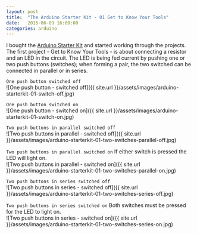 ```yaml
---
layout: post
title:  "The Arduino Starter Kit - 01 Get to Know Your Tools"
date:   2015-06-09 16:00:00
categories: arduino
---
```

I bought the [Arduino Starter Kit](http://www.arduino.cc/en/Main/ArduinoStarterKit) and started working through the projects. The first project - Get to Know Your Tools - is about connecting a resistor and an LED in the circuit. The LED is being fed current by pushing one or two push buttons (switches); when forming a pair, the two switched can be connected in parallel or in series.

`One push button switched off`  
![One push button - switched off]({{ site.url }}/assets/images/arduino-starterkit-01-switch-off.jpg)

`One push button switched on`  
![One push button - switched on]({{ site.url }}/assets/images/arduino-starterkit-01-switch-on.jpg)

`Two push buttons in parallel switched off`  
![Two push buttons in parallel - switched off]({{ site.url }}/assets/images/arduino-starterkit-01-two-switches-parallel-off.jpg)

`Two push buttons in parallel switched on` If either switch is pressed the LED will light on.  
![Two push buttons in parallel - switched on]({{ site.url }}/assets/images/arduino-starterkit-01-two-switches-parallel-on.jpg)

`Two push buttons in series switched off`  
![Two push buttons in series - switched off]({{ site.url }}/assets/images/arduino-starterkit-01-two-switches-series-off.jpg)

`Two push buttons in series switched on` Both switches must be pressed for the LED to light on.  
![Two push buttons in series - switched on]({{ site.url }}/assets/images/arduino-starterkit-01-two-switches-series-on.jpg)